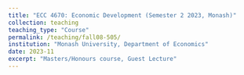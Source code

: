 ```yaml
---
title: "ECC 4670: Economic Development (Semester 2 2023, Monash)"
collection: teaching
teaching_type: "Course"
permalink: /teaching/fall08-505/ 
institution: "Monash University, Department of Economics"
date: 2023-11
excerpt: "Masters/Honours course, Guest Lecture"
---
```


